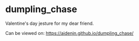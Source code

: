# dumpling_chase

Valentine's day jesture for my dear friend.

Can be viewed on:
https://aidenjn.github.io/dumpling_chase/
